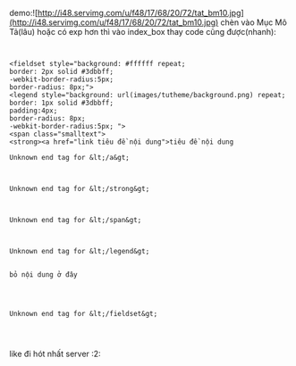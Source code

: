 demo:![http://i48.servimg.com/u/f48/17/68/20/72/tat_bm10.jpg](http://i48.servimg.com/u/f48/17/68/20/72/tat_bm10.jpg)
chèn vào Mục Mô Tả(lâu) hoặc có exp hơn thì vào index\_box thay code cũng được(nhanh):

```


<fieldset style="background: #ffffff repeat;
border: 2px solid #3dbbff;
-webkit-border-radius:5px;
border-radius: 8px;">
<legend style="background: url(images/tutheme/background.png) repeat;
border: 1px solid #3dbbff;
padding:4px;
border-radius: 8px;
-webkit-border-radius:5px; ">
<span class="smalltext">
<strong><a href="link tiêu đề nội dung">tiêu đề nội dung

Unknown end tag for &lt;/a&gt;



Unknown end tag for &lt;/strong&gt;



Unknown end tag for &lt;/span&gt;



Unknown end tag for &lt;/legend&gt;


bỏ nội dung ở đây




Unknown end tag for &lt;/fieldset&gt;




```

like đi hót nhất server :2: